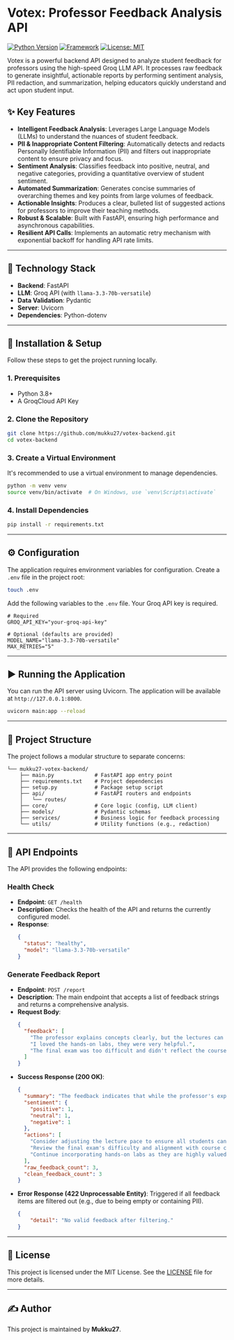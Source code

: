 # Votex: Professor Feedback Analysis API

[![Python Version](https://img.shields.io/badge/Python-3.8+-blue.svg)](https://www.python.org/downloads/)
[![Framework](https://img.shields.io/badge/Framework-FastAPI-green.svg)](https://fastapi.tiangolo.com/)
[![License: MIT](https://img.shields.io/badge/License-MIT-yellow.svg)](https://opensource.org/licenses/MIT)

Votex is a powerful backend API designed to analyze student feedback for professors using the high-speed Groq LLM API. It processes raw feedback to generate insightful, actionable reports by performing sentiment analysis, PII redaction, and summarization, helping educators quickly understand and act upon student input.

## ✨ Key Features

-   **Intelligent Feedback Analysis**: Leverages Large Language Models (LLMs) to understand the nuances of student feedback.
-   **PII & Inappropriate Content Filtering**: Automatically detects and redacts Personally Identifiable Information (PII) and filters out inappropriate content to ensure privacy and focus.
-   **Sentiment Analysis**: Classifies feedback into positive, neutral, and negative categories, providing a quantitative overview of student sentiment.
-   **Automated Summarization**: Generates concise summaries of overarching themes and key points from large volumes of feedback.
-   **Actionable Insights**: Produces a clear, bulleted list of suggested actions for professors to improve their teaching methods.
-   **Robust & Scalable**: Built with FastAPI, ensuring high performance and asynchronous capabilities.
-   **Resilient API Calls**: Implements an automatic retry mechanism with exponential backoff for handling API rate limits.

---

## 🚀 Technology Stack

-   **Backend**: FastAPI
-   **LLM**: Groq API (with `llama-3.3-70b-versatile`)
-   **Data Validation**: Pydantic
-   **Server**: Uvicorn
-   **Dependencies**: Python-dotenv

---

## 🔧 Installation & Setup

Follow these steps to get the project running locally.

### 1. Prerequisites

-   Python 3.8+
-   A GroqCloud API Key

### 2. Clone the Repository

```bash
git clone https://github.com/mukku27/votex-backend.git
cd votex-backend
```

### 3. Create a Virtual Environment

It's recommended to use a virtual environment to manage dependencies.

```bash
python -m venv venv
source venv/bin/activate  # On Windows, use `venv\Scripts\activate`
```

### 4. Install Dependencies

```bash
pip install -r requirements.txt
```

---

## ⚙️ Configuration

The application requires environment variables for configuration. Create a `.env` file in the project root:

```bash
touch .env
```

Add the following variables to the `.env` file. Your Groq API key is required.

```env
# Required
GROQ_API_KEY="your-groq-api-key"

# Optional (defaults are provided)
MODEL_NAME="llama-3.3-70b-versatile"
MAX_RETRIES="5"
```

---

## ▶️ Running the Application

You can run the API server using Uvicorn. The application will be available at `http://127.0.0.1:8000`.

```bash
uvicorn main:app --reload
```

---

## 📁 Project Structure

The project follows a modular structure to separate concerns:

```
└── mukku27-votex-backend/
    ├── main.py             # FastAPI app entry point
    ├── requirements.txt    # Project dependencies
    ├── setup.py            # Package setup script
    ├── api/                # FastAPI routers and endpoints
    │   └── routes/
    ├── core/               # Core logic (config, LLM client)
    ├── models/             # Pydantic schemas
    ├── services/           # Business logic for feedback processing
    └── utils/              # Utility functions (e.g., redaction)
```

---

## 📖 API Endpoints

The API provides the following endpoints:

### Health Check

-   **Endpoint**: `GET /health`
-   **Description**: Checks the health of the API and returns the currently configured model.
-   **Response**:
    ```json
    {
      "status": "healthy",
      "model": "llama-3.3-70b-versatile"
    }
    ```

### Generate Feedback Report

-   **Endpoint**: `POST /report`
-   **Description**: The main endpoint that accepts a list of feedback strings and returns a comprehensive analysis.
-   **Request Body**:
    ```json
    {
      "feedback": [
        "The professor explains concepts clearly, but the lectures can be a bit fast.",
        "I loved the hands-on labs, they were very helpful.",
        "The final exam was too difficult and didn't reflect the course material."
      ]
    }
    ```
-   **Success Response (200 OK)**:
    ```json
    {
      "summary": "The feedback indicates that while the professor's explanations and hands-on labs are appreciated, the lecture pace can be fast and the final exam was perceived as overly difficult.",
      "sentiment": {
        "positive": 1,
        "neutral": 1,
        "negative": 1
      },
      "actions": [
        "Consider adjusting the lecture pace to ensure all students can follow along.",
        "Review the final exam's difficulty and alignment with course content.",
        "Continue incorporating hands-on labs as they are highly valued by students."
      ],
      "raw_feedback_count": 3,
      "clean_feedback_count": 3
    }
    ```
-   **Error Response (422 Unprocessable Entity)**:
    Triggered if all feedback items are filtered out (e.g., due to being empty or containing PII).
    ```json
    {
        "detail": "No valid feedback after filtering."
    }
    ```

---

## 📜 License

This project is licensed under the MIT License. See the [LICENSE](LICENSE) file for more details.

---

## ✍️ Author

This project is maintained by **Mukku27**.
